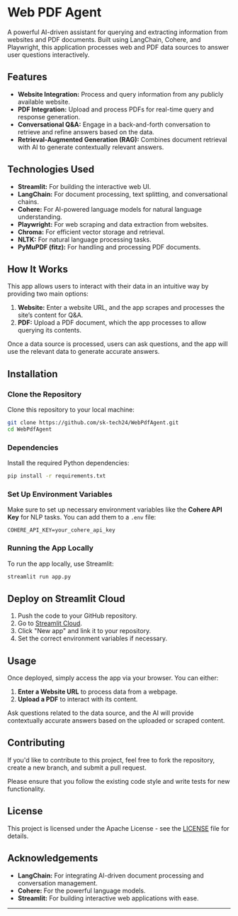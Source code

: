 # **Web PDF Agent**

A powerful AI-driven assistant for querying and extracting information from websites and PDF documents. Built using LangChain, Cohere, and Playwright, this application processes web and PDF data sources to answer user questions interactively.

## **Features**

- **Website Integration:** Process and query information from any publicly available website.
- **PDF Integration:** Upload and process PDFs for real-time query and response generation.
- **Conversational Q&A:** Engage in a back-and-forth conversation to retrieve and refine answers based on the data.
- **Retrieval-Augmented Generation (RAG):** Combines document retrieval with AI to generate contextually relevant answers.

## **Technologies Used**

- **Streamlit:** For building the interactive web UI.
- **LangChain:** For document processing, text splitting, and conversational chains.
- **Cohere:** For AI-powered language models for natural language understanding.
- **Playwright:** For web scraping and data extraction from websites.
- **Chroma:** For efficient vector storage and retrieval.
- **NLTK:** For natural language processing tasks.
- **PyMuPDF (fitz):** For handling and processing PDF documents.

## **How It Works**

This app allows users to interact with their data in an intuitive way by providing two main options:
1. **Website:** Enter a website URL, and the app scrapes and processes the site’s content for Q&A.
2. **PDF:** Upload a PDF document, which the app processes to allow querying its contents.

Once a data source is processed, users can ask questions, and the app will use the relevant data to generate accurate answers.

## **Installation**

### **Clone the Repository**

Clone this repository to your local machine:

```bash
git clone https://github.com/sk-tech24/WebPdfAgent.git
cd WebPdfAgent
```

### **Dependencies**

Install the required Python dependencies:

```bash
pip install -r requirements.txt
```

### **Set Up Environment Variables**

Make sure to set up necessary environment variables like the **Cohere API Key** for NLP tasks. You can add them to a `.env` file:

```env
COHERE_API_KEY=your_cohere_api_key
```

### **Running the App Locally**

To run the app locally, use Streamlit:

```bash
streamlit run app.py
```

## **Deploy on Streamlit Cloud**

1. Push the code to your GitHub repository.
2. Go to [Streamlit Cloud](https://share.streamlit.io/).
3. Click "New app" and link it to your repository.
4. Set the correct environment variables if necessary.

## **Usage**

Once deployed, simply access the app via your browser. You can either:
1. **Enter a Website URL** to process data from a webpage.
2. **Upload a PDF** to interact with its content.

Ask questions related to the data source, and the AI will provide contextually accurate answers based on the uploaded or scraped content.

## **Contributing**

If you'd like to contribute to this project, feel free to fork the repository, create a new branch, and submit a pull request.

Please ensure that you follow the existing code style and write tests for new functionality.

## **License**

This project is licensed under the Apache License - see the [LICENSE](LICENSE) file for details.

## **Acknowledgements**

- **LangChain:** For integrating AI-driven document processing and conversation management.
- **Cohere:** For the powerful language models.
- **Streamlit:** For building interactive web applications with ease.

---
